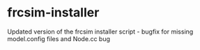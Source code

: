 # frcsim-installer
Updated version of the frcsim installer script - bugfix for missing model.config files and Node.cc bug
